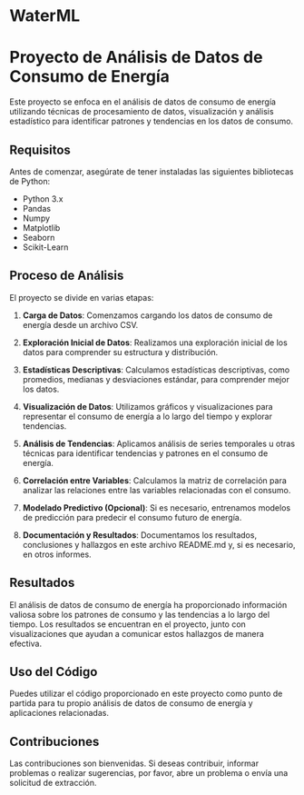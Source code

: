# WaterML

# Proyecto de Análisis de Datos de Consumo de Energía

Este proyecto se enfoca en el análisis de datos de consumo de energía utilizando técnicas de procesamiento de datos, visualización y análisis estadístico para identificar patrones y tendencias en los datos de consumo.

## Requisitos

Antes de comenzar, asegúrate de tener instaladas las siguientes bibliotecas de Python:

- Python 3.x
- Pandas
- Numpy
- Matplotlib
- Seaborn
- Scikit-Learn

## Proceso de Análisis

El proyecto se divide en varias etapas:

1. **Carga de Datos**: Comenzamos cargando los datos de consumo de energía desde un archivo CSV.

2. **Exploración Inicial de Datos**: Realizamos una exploración inicial de los datos para comprender su estructura y distribución.

3. **Estadísticas Descriptivas**: Calculamos estadísticas descriptivas, como promedios, medianas y desviaciones estándar, para comprender mejor los datos.

4. **Visualización de Datos**: Utilizamos gráficos y visualizaciones para representar el consumo de energía a lo largo del tiempo y explorar tendencias.

5. **Análisis de Tendencias**: Aplicamos análisis de series temporales u otras técnicas para identificar tendencias y patrones en el consumo de energía.

6. **Correlación entre Variables**: Calculamos la matriz de correlación para analizar las relaciones entre las variables relacionadas con el consumo.

7. **Modelado Predictivo (Opcional)**: Si es necesario, entrenamos modelos de predicción para predecir el consumo futuro de energía.

8. **Documentación y Resultados**: Documentamos los resultados, conclusiones y hallazgos en este archivo README.md y, si es necesario, en otros informes.

## Resultados

El análisis de datos de consumo de energía ha proporcionado información valiosa sobre los patrones de consumo y las tendencias a lo largo del tiempo. Los resultados se encuentran en el proyecto, junto con visualizaciones que ayudan a comunicar estos hallazgos de manera efectiva.

## Uso del Código

Puedes utilizar el código proporcionado en este proyecto como punto de partida para tu propio análisis de datos de consumo de energía y aplicaciones relacionadas.

## Contribuciones

Las contribuciones son bienvenidas. Si deseas contribuir, informar problemas o realizar sugerencias, por favor, abre un problema o envía una solicitud de extracción.

